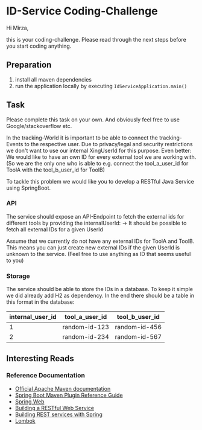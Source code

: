 # ID-Service Coding-Challenge
Hi Mirza,

this is your coding-challenge. Please read through the next steps before you start coding anything.

## Preparation
1. install all maven dependencies
2. run the application locally by executing `IdServiceApplication.main()`

## Task
Please complete this task on your own. And obviously feel free to use Google/stackoverflow etc.

In the tracking-World it is important to be able to connect the tracking-Events to the respective user. Due to 
privacy/legal and security restrictions we don't want to use our internal XingUserId for this purpose. Even better: We
would like to have an own ID for every external tool we are working with. (So we are the only one who is able to e.g.
connect the tool_a_user_id for ToolA with the tool_b_user_id for ToolB)

To tackle this problem we would like you to develop a RESTful Java Service using SpringBoot. 

### API
The service should expose an API-Endpoint to fetch the external ids for different tools by providing the internalUserId:
-> It should be possible to fetch all external IDs for a given UserId

Assume that we currently do not have any external IDs for ToolA and ToolB. This means you can just create new external
IDs if the given UserId is unknown to the service. (Feel free to use anything as ID that seems useful to you)

### Storage
The service should be able to store the IDs in a database. To keep it simple we did already add H2 as dependency.
In the end there should be a table in this format in the database:

| internal_user_id | tool_a_user_id | tool_b_user_id |
|------------------|----------------|----------------|
| 1                | random-id-123  | random-id-456  |
| 2                | random-id-234  | random-id-567  |


## Interesting Reads
### Reference Documentation
* [Official Apache Maven documentation](https://maven.apache.org/guides/index.html)
* [Spring Boot Maven Plugin Reference Guide](https://docs.spring.io/spring-boot/docs/2.5.10/maven-plugin/reference/html/)
* [Spring Web](https://docs.spring.io/spring-boot/docs/2.5.10/reference/htmlsingle/#boot-features-developing-web-applications)
* [Building a RESTful Web Service](https://spring.io/guides/gs/rest-service/)
* [Building REST services with Spring](https://spring.io/guides/tutorials/bookmarks/)
* [Lombok](https://projectlombok.org/)